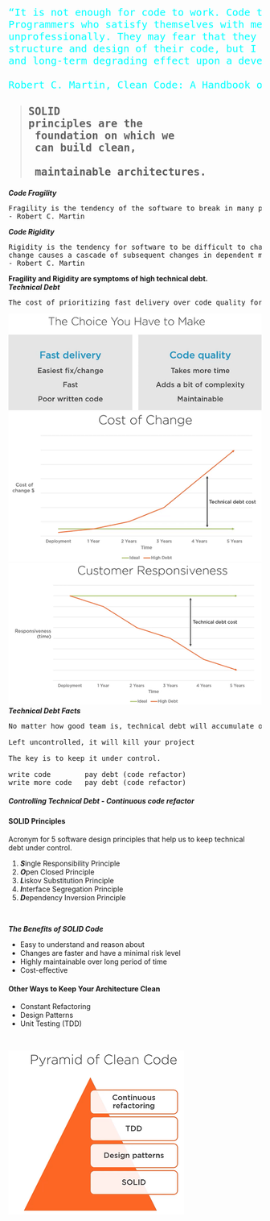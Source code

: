 <pre style="color: aqua; font-size: x-large">
“It is not enough for code to work. Code that works is often badly broken.
Programmers who satisfy themselves with merely working code are behaving 
unprofessionally. They may fear that they don’t have time to improve the 
structure and design of their code, but I disagree. Nothing has a more profound 
and long-term degrading effect upon a development project than bad code.”

Robert C. Martin, Clean Code: A Handbook of Agile Software Craftsmanship 
</pre>

> ## <pre>SOLID principles are the <br> foundation on which we <br>    can build clean, <br> maintainable architectures.</pre>
***Code Fragility*** 
<pre>
Fragility is the tendency of the software to break in many places every time it is changed.
- Robert C. Martin
</pre>
***Code Rigidity***
<pre>
Rigidity is the tendency for software to be difficult to change, even in simple ways. Every 
change causes a cascade of subsequent changes in dependent modules.
- Robert C. Martin
</pre>
**Fragility and Rigidity are symptoms of high technical debt.**
<br>
***Technical Debt***
<pre>
The cost of prioritizing fast delivery over code quality for long periods of time.
</pre> 
![TechnicalDebt.png](src/images/TechnicalDebt.png)
![CostOfChange.png](src/images/CostOfChange.png)
![CustomerResponsiveness](src/images/CustomerResponsiveness.png)
<br>
***Technical Debt Facts***
<pre>
No matter how good team is, technical debt will accumulate over time.

Left uncontrolled, it will kill your project

The key is to keep it under control.

write code        pay debt (code refactor)
write more code   pay debt (code refactor)
</pre>
##### Controlling Technical Debt - Continuous code refactor
#### SOLID Principles 
Acronym for 5 software design principles that help us to keep technical debt under control.
1. ***S***ingle Responsibility Principle
2. ***O***pen Closed Principle
3. ***L***iskov Substitution Principle
4. ***I***nterface Segregation Principle
5. ***D***ependency Inversion Principle 
<br>

***The Benefits of SOLID Code***
* Easy to understand and reason about
* Changes are faster and have a minimal risk level
* Highly maintainable over long period of time
* Cost-effective
#### Other Ways to Keep Your Architecture Clean
* Constant Refactoring
* Design Patterns
* Unit Testing (TDD)
<br>

![PyramidOfCleanCode](src/images/PyramidOfCleanCode.png)